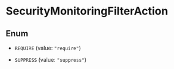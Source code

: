 

# SecurityMonitoringFilterAction

## Enum


* `REQUIRE` (value: `"require"`)

* `SUPPRESS` (value: `"suppress"`)



